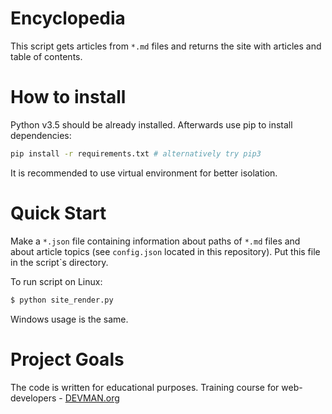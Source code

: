 # Encyclopedia

This script gets articles from `*.md` files and returns the site with
articles and table of contents.

# How to install

Python v3.5 should be already installed. Afterwards use pip to install dependencies:
```bash
pip install -r requirements.txt # alternatively try pip3
```
It is recommended to use virtual environment for better isolation.

# Quick Start

Make a `*.json` file containing information about paths of `*.md` files
and about article topics (see `config.json` located in this repository).
Put this file in the script`s directory. 

To run script on Linux:
```bash
$ python site_render.py
```

Windows usage is the same.

# Project Goals

The code is written for educational purposes. Training course for web-developers - [DEVMAN.org](https://devman.org)
